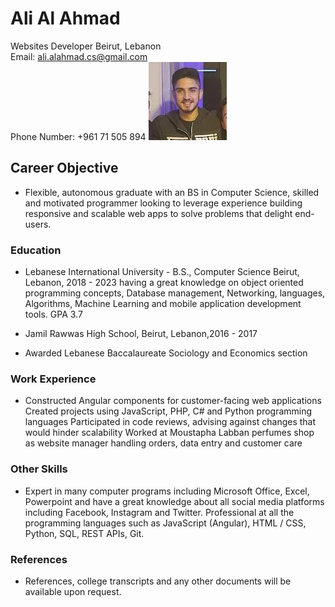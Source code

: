 # Ali Al Ahmad
Websites Developer
Beirut, Lebanon  
Email: ali.alahmad.cs@gmail.com  
Phone Number: +961 71 505 894
![profile](alialahmad.jpeg)

## Career Objective
- Flexible, autonomous graduate with an BS in Computer Science, skilled and motivated programmer looking to leverage experience building responsive and scalable web apps to solve problems that delight end-users.

### Education
- Lebanese International University - B.S., Computer Science
Beirut, Lebanon, 2018 - 2023
having a great knowledge on object oriented programming concepts, Database management, Networking, languages, Algorithms, Machine Learning and mobile application development tools.
GPA 3.7

- Jamil Rawwas High School, Beirut, Lebanon,2016 - 2017
- Awarded Lebanese Baccalaureate Sociology and Economics section


### Work Experience
- Constructed Angular components for customer-facing web applications
Created projects using  JavaScript, PHP, C# and Python programming languages 
Participated in code reviews, advising against changes that would hinder scalability 
Worked at Moustapha Labban perfumes shop as website manager handling orders, data entry and customer care 

### Other Skills
- Expert in many computer programs including Microsoft Office, Excel, Powerpoint and have a great knowledge about all social media platforms including Facebook, Instagram and Twitter.
Professional at all the programming languages such as JavaScript (Angular), HTML / CSS, Python, SQL, REST APIs, Git.

### References
 - References, college transcripts and any other documents will be available upon request.


